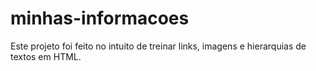 # minhas-informacoes

Este projeto foi feito no intuito de treinar links, imagens e hierarquias de textos em HTML.
